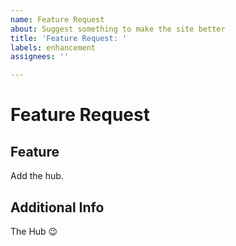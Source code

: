 ```yaml
---
name: Feature Request
about: Suggest something to make the site better
title: 'Feature Request: '
labels: enhancement
assignees: ''

---
```


# Feature Request

## Feature
Add the hub.

## Additional Info
The Hub 😉
